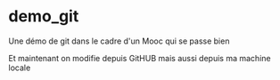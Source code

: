 demo_git
========

Une démo de git dans le cadre d'un Mooc qui se passe bien

Et maintenant on modifie depuis GitHUB
mais aussi depuis ma machine locale